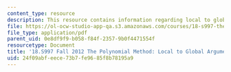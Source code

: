 ```yaml
---
content_type: resource
description: This resource contains information regarding local to global arguments.
file: https://ol-ocw-studio-app-qa.s3.amazonaws.com/courses/18-s997-the-polynomial-method-fall-2012/24f09abfeece73b7fe9685f8b78195a9_MIT18_S997F12_lec23.pdf
file_type: application/pdf
parent_uid: 0e8df9f9-b058-f84f-2357-9b0f4471554f
resourcetype: Document
title: '18.S997 Fall 2012 The Polynomial Method: Local to Global Arguments'
uid: 24f09abf-eece-73b7-fe96-85f8b78195a9
---
```

